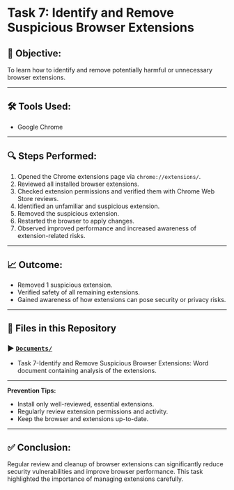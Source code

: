 # Task 7: Identify and Remove Suspicious Browser Extensions

## 🎯 Objective:
To learn how to identify and remove potentially harmful or unnecessary browser extensions.

---

## 🛠 Tools Used:
- Google Chrome

---

## 🔍 Steps Performed:
1. Opened the Chrome extensions page via `chrome://extensions/`.
2. Reviewed all installed browser extensions.
3. Checked extension permissions and verified them with Chrome Web Store reviews.
4. Identified an unfamiliar and suspicious extension.
5. Removed the suspicious extension.
6. Restarted the browser to apply changes.
7. Observed improved performance and increased awareness of extension-related risks.

---

## 📈 Outcome:
- Removed 1 suspicious extension.
- Verified safety of all remaining extensions.
- Gained awareness of how extensions can pose security or privacy risks.

---

## 📂 Files in this Repository
### ▶️  [`Documents/`](./Documents/)
- Task 7-Identify and Remove Suspicious Browser Extensions: Word document containing analysis of the extensions.

---

**Prevention Tips:**
- Install only well-reviewed, essential extensions.
- Regularly review extension permissions and activity.
- Keep the browser and extensions up-to-date.

---


## ✅ Conclusion:
Regular review and cleanup of browser extensions can significantly reduce security vulnerabilities and improve browser performance. This task highlighted the importance of managing extensions carefully.

